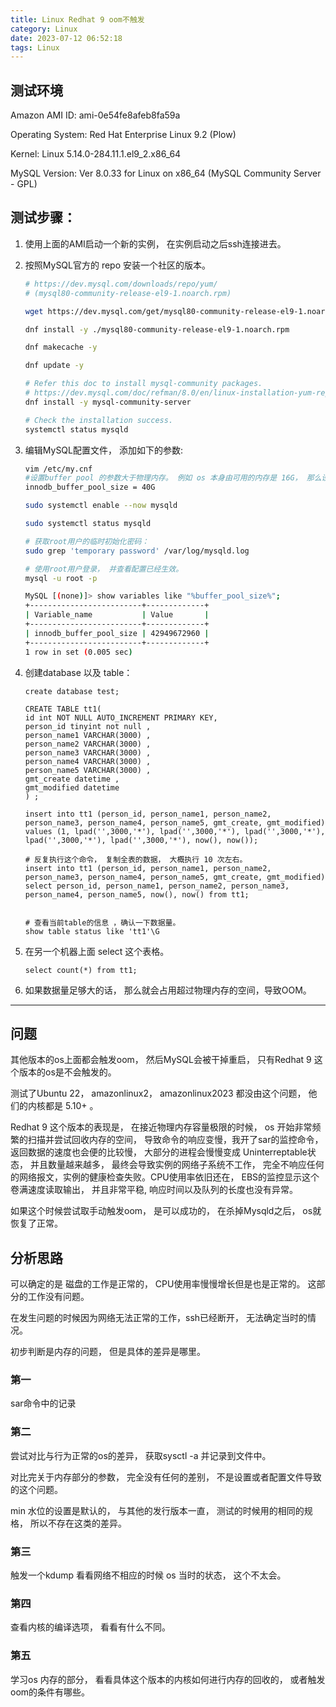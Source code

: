 ```yaml
---
title: Linux Redhat 9 oom不触发
category: Linux
date: 2023-07-12 06:52:18
tags: Linux
---
```


## 测试环境

Amazon AMI ID: ami-0e54fe8afeb8fa59a

Operating System: Red Hat Enterprise Linux 9.2 (Plow)

Kernel: Linux 5.14.0-284.11.1.el9_2.x86_64

MySQL Version:  Ver 8.0.33 for Linux on x86_64 (MySQL Community Server - GPL)

## 测试步骤： 

1. 使用上面的AMI启动一个新的实例， 在实例启动之后ssh连接进去。

2. 按照MySQL官方的 repo 安装一个社区的版本。

   ```bash
   # https://dev.mysql.com/downloads/repo/yum/ 
   # (mysql80-community-release-el9-1.noarch.rpm)
   
   wget https://dev.mysql.com/get/mysql80-community-release-el9-1.noarch.rpm
   
   dnf install -y ./mysql80-community-release-el9-1.noarch.rpm
   
   dnf makecache -y 
   
   dnf update -y
   
   # Refer this doc to install mysql-community packages.
   # https://dev.mysql.com/doc/refman/8.0/en/linux-installation-yum-repo.html
   dnf install -y mysql-community-server
   
   # Check the installation success.
   systemctl status mysqld
   ```

3. 编辑MySQL配置文件， 添加如下的参数:

   ```bash
   vim /etc/my.cnf
   #设置buffer pool 的参数大于物理内存。 例如 os 本身由可用的内存是 16G， 那么设置一个更大的值即可。
   innodb_buffer_pool_size = 40G
   
   sudo systemctl enable --now mysqld
   
   sudo systemctl status mysqld
   
   # 获取root用户的临时初始化密码： 
   sudo grep 'temporary password' /var/log/mysqld.log
   
   # 使用root用户登录， 并查看配置已经生效。
   mysql -u root -p
   
   MySQL [(none)]> show variables like "%buffer_pool_size%";
   +-------------------------+-------------+
   | Variable_name           | Value       |
   +-------------------------+-------------+
   | innodb_buffer_pool_size | 42949672960 |
   +-------------------------+-------------+
   1 row in set (0.005 sec)
   ```

4. 创建database 以及 table：

   ```mysql
   create database test;
   
   CREATE TABLE tt1(
   id int NOT NULL AUTO_INCREMENT PRIMARY KEY,
   person_id tinyint not null ,
   person_name1 VARCHAR(3000) ,
   person_name2 VARCHAR(3000) ,
   person_name3 VARCHAR(3000) ,
   person_name4 VARCHAR(3000) ,
   person_name5 VARCHAR(3000) ,
   gmt_create datetime ,
   gmt_modified datetime
   ) ;	
   
   insert into tt1 (person_id, person_name1, person_name2, person_name3, person_name4, person_name5, gmt_create, gmt_modified)
   values (1, lpad('',3000,'*'), lpad('',3000,'*'), lpad('',3000,'*'), lpad('',3000,'*'), lpad('',3000,'*'), now(), now());
   
   # 反复执行这个命令， 复制全表的数据， 大概执行 10 次左右。
   insert into tt1 (person_id, person_name1, person_name2, person_name3, person_name4, person_name5, gmt_create, gmt_modified)
   select person_id, person_name1, person_name2, person_name3, person_name4, person_name5, now(), now() from tt1;
   
   
   # 查看当前table的信息 ，确认一下数据量。 
   show table status like 'tt1'\G
   ```

5. 在另一个机器上面 select 这个表格。

   ```mysql
   select count(*) from tt1;
   ```

6. 如果数据量足够大的话， 那么就会占用超过物理内存的空间，导致OOM。

---

## 问题

其他版本的os上面都会触发oom， 然后MySQL会被干掉重启， 只有Redhat 9 这个版本的os是不会触发的。

测试了Ubuntu 22， amazonlinux2， amazonlinux2023 都没由这个问题， 他们的内核都是 5.10+ 。



Redhat 9 这个版本的表现是， 在接近物理内存容量极限的时候， os 开始非常频繁的扫描并尝试回收内存的空间， 导致命令的响应变慢，我开了sar的监控命令，返回数据的速度也会便的比较慢， 大部分的进程会慢慢变成 Uninterreptable状态， 并且数量越来越多， 最终会导致实例的网络子系统不工作， 完全不响应任何的网络报文，实例的健康检查失败。CPU使用率依旧还在， EBS的监控显示这个卷满速度读取输出， 并且非常平稳, 响应时间以及队列的长度也没有异常。



如果这个时候尝试取手动触发oom， 是可以成功的， 在杀掉Mysqld之后， os就恢复了正常。



## 分析思路

可以确定的是 磁盘的工作是正常的， CPU使用率慢慢增长但是也是正常的。 这部分的工作没有问题。 

在发生问题的时候因为网络无法正常的工作，ssh已经断开， 无法确定当时的情况。 

初步判断是内存的问题， 但是具体的差异是哪里。

### 第一

sar命令中的记录



### 第二

尝试对比与行为正常的os的差异， 获取sysctl -a 并记录到文件中。 

对比完关于内存部分的参数， 完全没有任何的差别， 不是设置或者配置文件导致的这个问题。

min 水位的设置是默认的， 与其他的发行版本一直， 测试的时候用的相同的规格， 所以不存在这类的差异。



### 第三

触发一个kdump 看看网络不相应的时候 os 当时的状态，  这个不太会。



### 第四

查看内核的编译选项， 看看有什么不同。





### 第五

学习os 内存的部分， 看看具体这个版本的内核如何进行内存的回收的， 或者触发oom的条件有哪些。



